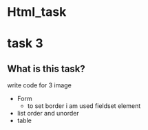 # Html_task

# task 3

What is this task?
-----------------
write code for 3 image 
-  Form 
    - to set border i am used fieldset element 
- list order and unorder 
- table 
